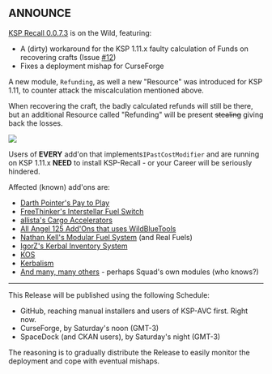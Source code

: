 ## ANNOUNCE

[KSP Recall 0.0.7.3](https://github.com/net-lisias-ksp/KSP-Recall/releases/tag/PRE-RELEASE%2F0.0.7.0) is on the Wild, featuring:

* A (dirty) workaround for the KSP 1.11.x faulty calculation of Funds on recovering crafts (Issue [#12](https://github.com/net-lisias-ksp/KSP-Recall/issues/12))
* Fixes a deployment mishap for CurseForge

A new module, `Refunding`, as well a new "Resource" was introduced for KSP 1.11, to counter attack the miscalculation mentioned above.

When recovering the craft, the badly calculated refunds will still be there, but an additional Resource called "Refunding" will be present ~~stealing~~ giving back the losses.

![](https://user-images.githubusercontent.com/64334/109741166-49a36080-7bab-11eb-8b15-1fe0741f53d4.png)

Users of **EVERY** add'on that implements`IPastCostModifier` and are running on KSP 1.11.x **NEED** to install KSP-Recall - or your Career will be seriously hindered.

Affected (known) add'ons are:

+ [Darth Pointer's Pay to Play](https://github.com/DarthPointer/PayToPlay/)
+ [FreeThinker's Interstellar Fuel Switch](https://github.com/sswelm/KSP-Interstellar-Extended/)
+ [allista's Cargo Accelerators](https://github.com/allista/CargoAccelerators)
+ [All Angel 125 Add'Ons that uses WildBlueTools](https://github.com/Angel-125/WildBlueTools/)
+ [Nathan Kell's Modular Fuel System](https://github.com/NathanKell/ModularFuelSystem/) (and Real Fuels)
+ [IgorZ's Kerbal Inventory System](https://github.com/ihsoft/KIS)
+ [KOS](https://github.com/KSP-KOS/KOS)
+ [Kerbalism](https://github.com/Kerbalism/Kerbalism)
+ [And many, many others](https://github.com/search?o=desc&p=3&q=IPartCostModifier&s=indexed&type=Code) - perhaps Squad's own modules (who knows?)


- - - 

This Release will be published using the following Schedule:

* GitHub, reaching manual installers and users of KSP-AVC first. Right now.
* CurseForge, by Saturday's noon (GMT-3)
* SpaceDock (and CKAN users), by Saturday's night (GMT-3)

The reasoning is to gradually distribute the Release to easily monitor the deployment and cope with eventual mishaps.
